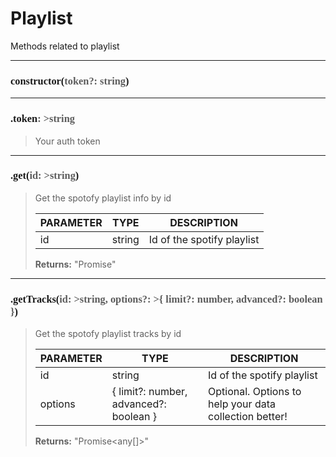 # Playlist

Methods related to playlist

---
<h3 style="font-family: consolas;" id="constructor">constructor(<font style="opacity: 0.7; font-weight: light;">token?: string</font>)</h3>


---
<h3 style="font-family: consolas;" id="token">.token<font style="opacity: 0.7; font-weight: light;">: >string</font></h3>

> Your auth token
> 

---
<h3 style="font-family: consolas;" id="get">.get(<font style="opacity: 0.7; font-weight: light;">id: >string</font>)</h3>

> Get the spotofy playlist info by id
> 
> | PARAMETER   | TYPE    | DESCRIPTION    |
> |--------|---------|----------------|
> | id | string | Id of the spotify playlist |
> 
> **Returns:** "Promise<any>"

---
<h3 style="font-family: consolas;" id="gettracks">.getTracks(<font style="opacity: 0.7; font-weight: light;">id: >string, options?: >{ limit?: number, advanced?: boolean }</font>)</h3>

> Get the spotofy playlist tracks by id
> 
> | PARAMETER   | TYPE    | DESCRIPTION    |
> |--------|---------|----------------|
> | id | string | Id of the spotify playlist |
> | options | { limit?: number, advanced?: boolean } | <font style="opacity: 07;">Optional. </font>Options to help your data collection better! |
> 
> **Returns:** "Promise<any[]>"